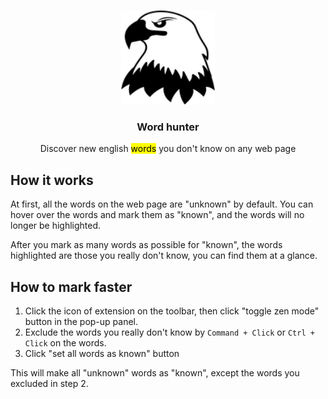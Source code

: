 <p align="center">
   <br/>
   <img width="150px" src="./public/icon.png" />
   <h3 align="center">Word hunter</h3>
   <p align="center">Discover new english <mark>words</mark> you don't know on any web page</p>
</p>

## How it works

At first, all the words on the web page are "unknown" by default. You can hover over the words and mark them as "known", and the words will no longer be highlighted.

After you mark as many words as possible for "known", the words highlighted are those you really don't know, you can find them at a glance.

## How to mark faster

1. Click the icon of extension on the toolbar, then click "toggle zen mode" button in the pop-up panel.
2. Exclude the words you really don't know by `Command + Click` or `Ctrl + Click` on the words.
3. Click "set all words as known" button

This will make all "unknown" words as "known", except the words you excluded in step 2.
